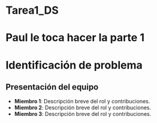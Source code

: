 # Tarea1_DS

# Paul le toca hacer la parte 1

# Identificación de problema 

## Presentación del equipo

- **Miembro 1**: Descripción breve del rol y contribuciones.
- **Miembro 2**: Descripción breve del rol y contribuciones.
- **Miembro 3**: Descripción breve del rol y contribuciones.
